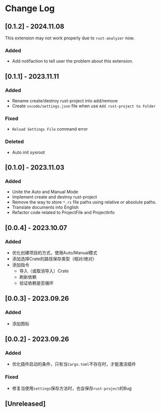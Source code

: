 # Change Log

## [0.1.2] - 2024.11.08

This extension may not work properly due to `rust-analyzer` now.

### Added

- Add notifaction to tell user the problem about this extension. 

## [0.1.1] - 2023.11.11

### Added

- Rename create/destroy rust-project into add/remove
- Create `vscode/settings.json` file when use `Add rust-project to Folder`

### Fixed

- `Reload Settings File` command error
  
### Deleted

- Auto init sysroot

## [0.1.0] - 2023.11.03

### Added

- Unite the Auto and Manual Mode
- Implement create and destroy rust-project
- Remove the way to store `*.rs` file paths using relative or absolute paths.
- Translate documents into English
- Refactor code related to ProjectFile and ProjectInfo

## [0.0.4] - 2023.10.07

### Added

- 优化创建项目的方式，使用Auto/Manual模式
- 添加选择Crate的路径保存类型（相对/绝对）
- 添加指令
  - 导入（或取消导入）Crate
  - 刷新依赖
  - 验证依赖是否循环

## [0.0.3] - 2023.09.26

### Added

- 添加图标

## [0.0.2] - 2023.09.26

### Added

- 优化插件启动的条件，只有当`Cargo.toml`不存在时，才能激活插件

### Fixed

- 修复当使用`settings`保存方法时，也会保存`rust-project`的Bug 

## [Unreleased]